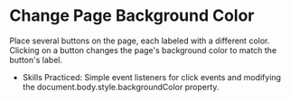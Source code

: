 # Change Page Background Color

Place several buttons on the page, each labeled with a different color. Clicking on a button changes the page's background color to match the button's label.

- Skills Practiced: Simple event listeners for click events and modifying the document.body.style.backgroundColor property.